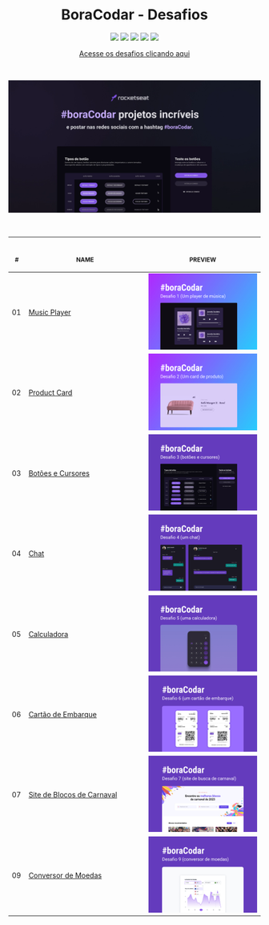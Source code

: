 <h1 align="center">BoraCodar - Desafios</h1>

<p align="center">
  <a alt="HTML5">
    <img src="https://img.shields.io/badge/HTML5-E34F26?logo=html5&logoColor=fff&style=for-the-badge" />
  </a>
  <a alt="CSS3">
    <img src="https://img.shields.io/badge/CSS3-1572B6?logo=css3&logoColor=fff&style=for-the-badge" />
  </a>
  <a alt="Javascript">
    <img src="https://img.shields.io/badge/JAVASCRIPT-F7DF1E?logo=javascript&logoColor=000&style=for-the-badge" />
  </a>
  <a alt="Tailwind">
    <img src="https://img.shields.io/badge/TAILWINDCSS-%2338B2AC.svg?style=for-the-badge&logo=tailwind-css&logoColor=white" />
  </a>
  <a alt="Figma">
     <img src="https://img.shields.io/badge/Figma-F24E1E?style=for-the-badge&logo=figma&logoColor=white" />
  </a>
</p>

<p align="center">
  <a href="https://boracodar.dev">Acesse os desafios clicando aqui</a>
</p>

<br>
<p align="center">
  <img alt="Imagem do projeto." src=".github/BoraCodar.webp" width="800px">
</p>
<br>

<table align="center">
    <thead>
        <tr>
            <th align="center">
                <img width="20" height="1"> 
                <p>
                    <small>#</small>
                </p>
            </th>
            <th align="center">
                <img width="300" height="1"> 
                <p> 
                    <small>
                        NAME
                    </small>
                </p>
            </th>
            <th align="center">
                <img width="201" height="1">
                <p align="center"> 
                    <small>
                    PREVIEW
                    </small>
                </p>
            </th>
        </tr>
    </thead>
    <tbody>
        <tr>
            <td>01</td>
            <td><a href="https://github.com/GabrielCenteioFreitas/estudos-rocketseat-boracodar01-player_de_musica">Music Player </a></td>
            <td align="center"><a href="https://github.com/GabrielCenteioFreitas/estudos-rocketseat-boracodar01-player_de_musica"><img width="300px" src=".github/preview01.jpg" /></a></td>
        </tr>
        <tr>
            <td>02</td>
            <td><a href="https://github.com/GabrielCenteioFreitas/estudos-rocketseat-boracodar02-product_card">Product Card</a></td>
            <td align="center"><a href="https://github.com/GabrielCenteioFreitas/estudos-rocketseat-boracodar02-product_card"><img width="300px" src=".github/preview02.jpg" /></a></td>
        </tr>
        <tr>
            <td>03</td>
            <td><a href="https://github.com/GabrielCenteioFreitas/estudos-rocketseat-boracodar03-botoes_e_cursores">Botões e Cursores</a></td>
            <td align="center"><a href="https://github.com/GabrielCenteioFreitas/estudos-rocketseat-boracodar03-botoes_e_cursores"><img width="300px" src=".github/preview03.jpg" /></a></td>
        </tr>
        <tr>
            <td>04</td>
            <td><a href="https://github.com/GabrielCenteioFreitas/estudos-rocketseat-boracodar04-chat">Chat</a></td>
            <td align="center"><a href="https://github.com/GabrielCenteioFreitas/estudos-rocketseat-boracodar04-chat"><img width="300px" src=".github/preview04.jpg" /></a></td>
        </tr>
        <tr>
            <td>05</td>
            <td><a href="https://github.com/GabrielCenteioFreitas/estudos-rocketseat-boracodar05-calculadora">Calculadora</a></td>
            <td align="center"><a href="https://github.com/GabrielCenteioFreitas/estudos-rocketseat-boracodar05-calculadora"><img width="300px" src=".github/preview05.jpg" /></a></td>
        </tr>
        <tr>
            <td>06</td>
            <td><a href="https://github.com/GabrielCenteioFreitas/estudos-rocketseat-boracodar06-cartao_de_embarque">Cartão de Embarque</a></td>
            <td align="center"><a href="https://github.com/GabrielCenteioFreitas/estudos-rocketseat-boracodar06-cartao_de_embarque"><img width="300px" src=".github/preview06.jpg" /></a></td>
        </tr>
        <tr>
            <td>07</td>
            <td><a href="https://github.com/GabrielCenteioFreitas/estudos-rocketseat-boracodar07-site_bloco_carnaval">Site de Blocos de Carnaval</a></td>
            <td align="center"><a href="https://github.com/GabrielCenteioFreitas/estudos-rocketseat-boracodar07-site_bloco_carnaval"><img width="300px" src=".github/preview07.jpg" /></a></td>
        </tr>
        <tr>
            <td>09</td>
            <td><a href="https://github.com/GabrielCenteioFreitas/estudos-rocketseat-boracodar09-conversor_de_moedas">Conversor de Moedas</a></td>
            <td align="center"><a href="https://github.com/GabrielCenteioFreitas/estudos-rocketseat-boracodar09-conversor_de_moedas"><img width="300px" src=".github/preview09.jpg" /></a></td>
        </tr>
    </tbody>
</table>


